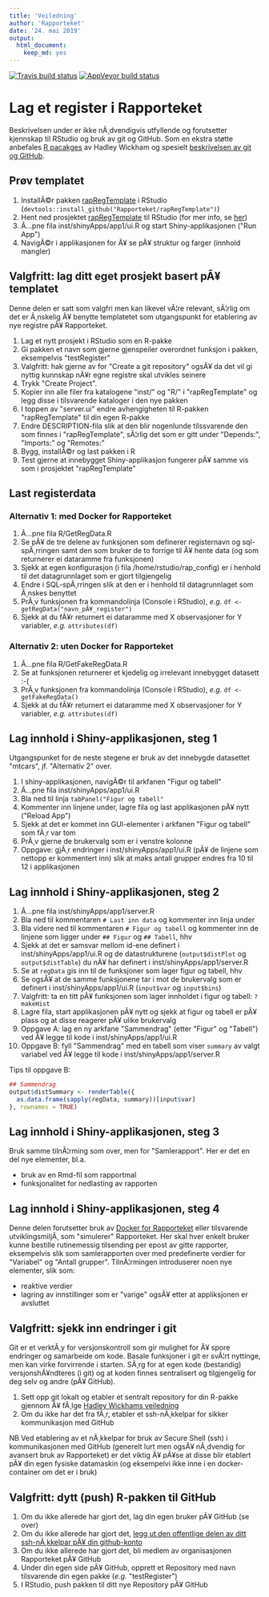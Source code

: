 ```yaml
---
title: 'Veiledning'
author: 'Rapporteket'
date: '24. mai 2019'
output: 
  html_document: 
    keep_md: yes
---
```


<!-- badges: start -->
[![Travis build status](https://travis-ci.org/Rapporteket/rapRegTemplate.svg?branch=master)](https://travis-ci.org/Rapporteket/rapRegTemplate)
[![AppVeyor build status](https://ci.appveyor.com/api/projects/status/github/Rapporteket/rapRegTemplate?branch=master&svg=true)](https://ci.appveyor.com/project/Rapporteket/rapRegTemplate)
<!-- badges: end -->
  
# Lag et register i Rapporteket
Beskrivelsen under er ikke nÃ¸dvendigvis utfyllende og forutsetter kjennskap til RStudio og bruk av git og GitHub. Som en ekstra støtte anbefales [R pacakges](http://r-pkgs.had.co.nz/) av Hadley Wickham og spesielt [beskrivelsen av git og GitHub](http://r-pkgs.had.co.nz/git.html#git-rstudio).

## Prøv templatet
1. InstallÃ©r pakken [rapRegTemplate](https://github.com/Rapporteket/rapRegTemplate) i RStudio (`devtools::install_github("Rapporteket/rapRegTemplate")`)
1. Hent ned prosjektet [rapRegTemplate](https://github.com/Rapporteket/rapRegTemplate) til RStudio (for mer info, se [her](https://support.rstudio.com/hc/en-us/articles/200526207-Using-Projects))
1. Ã…pne fila inst/shinyApps/app1/ui.R og start Shiny-applikasjonen ("Run App")
1. NavigÃ©r i applikasjonen for Ã¥ se pÃ¥ struktur og farger (innhold mangler)

## Valgfritt: lag ditt eget prosjekt basert pÃ¥ templatet
Denne delen er satt som valgfri men kan likevel vÃ¦re relevant, sÃ¦rlig om det er Ã¸nskelig Ã¥ benytte templatetet som utgangspunkt for etablering av nye registre pÃ¥ Rapporteket.

1. Lag et nytt prosjekt i RStudio som en R-pakke
1. Gi pakken et navn som gjerne gjenspeiler overordnet funksjon i pakken, eksempelvis "testRegister"
1. Valgfritt: hak gjerne av for "Create a git repository" ogsÃ¥ da det vil gi nyttig kunnskap nÃ¥r egne registre skal utvikles seinere
1. Trykk "Create Project".
1. Kopier inn alle filer fra katalogene "inst/" og "R/" i "rapRegTemplate" og legg disse i tilsvarende kataloger i den nye pakken
1. I toppen av "server.ui" endre avhengigheten til R-pakken "rapRegTemplate" til din egen R-pakke
1. Endre DESCRIPTION-fila slik at den blir nogenlunde tilssvarende den som finnes i "rapRegTemplate", sÃ¦rlig det som er gitt under "Depends:", "Imports:" og "Remotes:"
1. Bygg, installÃ©r og last pakken i R
1. Test gjerne at innebygget Shiny-applikasjon fungerer pÃ¥ samme vis som i prosjektet "rapRegTemplate"

## Last registerdata
### Alternativ 1: med Docker for Rapporteket
1. Ã…pne fila R/GetRegData.R
1. Se pÃ¥ de tre delene av funksjonen som definerer registernavn og sql-spÃ¸rringen samt den som bruker de to forrige til Ã¥ hente data (og som returnerer ei dataramme fra funksjonen)
1. Sjekk at egen konfigurasjon (i fila /home/rstudio/rap_config) er i henhold til det datagrunnlaget som er gjort tilgjengelig
1. Endre i SQL-spÃ¸rringen slik at den er i henhold til datagrunnlaget som Ã¸nskes benyttet
1. PrÃ¸v funksjonen fra kommandolinja (Console i RStudio), _e.g._ `df <- getRegData("navn_pÃ¥_register")`
1. Sjekk at du fÃ¥r returnert ei dataramme med X observasjoner for Y variabler, _e.g._ `attributes(df)`

### Alternativ 2: uten Docker for Rapporteket
1. Ã…pne fila R/GetFakeRegData.R
1. Se at funksjonen returnerer et kjedelig og irrelevant innebygget datasett :-(
1. PrÃ¸v funksjonen fra kommandolinja (Console i RStudio), _e.g._ `df <- getFakeRegData()`
1. Sjekk at du fÃ¥r returnert ei dataramme med X observasjoner for Y variabler, _e.g._ `attributes(df)`

## Lag innhold i Shiny-applikasjonen, steg 1
Utgangspunket for de neste stegene er bruk av det innebygde datasettet "mtcars", jf. "Alternativ 2" over.

1. I shiny-applikasjonen, navigÃ©r til arkfanen "Figur og tabell"
1. Ã…pne fila inst/shinyApps/app1/ui.R
1. Bla ned til linja `tabPanel("Figur og tabell"`
1. Kommenter inn linjene under, lagre fila og last applikasjonen pÃ¥ nytt ("Reload App")
1. Sjekk at det er kommet inn GUI-elementer i arkfanen "Figur og tabell" som fÃ¸r var tom
1. PrÃ¸v gjerne de brukervalg som er i venstre kolonne
1. Oppgave: gjÃ¸r endringer i inst/shinyApps/app1/ui.R (pÃ¥ de linjene som nettopp er kommentert inn) slik at maks antall grupper endres fra 10 til 12 i applikasjonen 

## Lag innhold i Shiny-applikasjonen, steg 2
1. Ã…pne fila inst/shinyApps/app1/server.R
1. Bla ned til kommentaren `# Last inn data` og kommenter inn linja under 
1. Bla videre ned til kommentaren `# Figur og tabell` og kommenter inn de linjene som ligger under `## Figur` og `## Tabell`, hhv
1. Sjekk at det er samsvar mellom id-ene definert i inst/shinyApps/app1/ui.R og de datastrukturene (`output$distPlot` og `output$distTable`) du nÃ¥ har definert i inst/shinyApps/app1/server.R
1. Se at `regData` gis inn til de funksjoner som lager figur og tabell, hhv
1. Se ogsÃ¥ at de samme funksjonene tar i mot de brukervalg som er definert i inst/shinyApps/app1/ui.R (`input$var` og `input$bins`)
1. Valgfritt: ta en titt pÃ¥ funksjonen som lager innholdet i figur og tabell: `?makeHist`
1. Lagre fila, start applikasjonen pÃ¥ nytt og sjekk at figur og tabell er pÃ¥ plass og at disse reagerer pÃ¥ ulike brukervalg
1. Oppgave A: lag en ny arkfane "Sammendrag" (etter "Figur" og "Tabell") ved Ã¥ legge til kode i inst/shinyApps/app1/ui.R
1. Oppgave B: fyll "Sammendrag" med en tabell som viser `summary` av valgt variabel ved Ã¥ legge til kode i inst/shinyApps/app1/server.R

Tips til oppgave B:

```r
## Sammendrag
output$distSummary <- renderTable({
  as.data.frame(sapply(regData, summary))[input$var]
}, rownames = TRUE)
```

## Lag innhold i Shiny-applikasjonen, steg 3
Bruk samme tilnÃ¦rming som over, men for "Samlerapport". Her er det en del nye elementer, bl.a.

- bruk av en Rmd-fil som rapportmal
- funksjonalitet for nedlasting av rapporten

## Lag innhold i Shiny-applikasjonen, steg 4
Denne delen forutsetter bruk av [Docker for Rapporteket](https://github.com/Rapporteket/docker) eller tilsvarende utviklingsmiljÃ¸ som "simulerer" Rapporteket. Her skal hver enkelt bruker kunne bestille rutinemessig tilsending per epost av gitte rapporter, eksempelvis slik som samlerapporten over med predefinerte verdier for "Variabel" og "Antall grupper". TilnÃ¦rmingen introduserer noen nye elementer, slik som:

- reaktive verdier
- lagring av innstillinger som er "varige" ogsÃ¥ etter at appliksjonen er avsluttet

## Valgfritt: sjekk inn endringer i git
Git er et verktÃ¸y for versjonskontroll som gir mulighet for Ã¥ spore endringer og samarbeide om kode. Basale funksjoner i git er svÃ¦rt nyttinge, men kan virke forvirrende i starten. SÃ¸rg for at egen kode (bestandig) versjonshÃ¥ndteres (i git) og at koden finnes sentralisert og tilgjengelig for deg selv og andre (pÃ¥ GitHub).

1. Sett opp git lokalt og etabler et sentralt repository for din R-pakke gjennom Ã¥ fÃ¸lge [Hadley Wickhams veiledning](http://r-pkgs.had.co.nz/git.html#git-rstudio)
1. Om du ikke har det fra fÃ¸r, etabler et ssh-nÃ¸kkelpar for sikker kommunikasjon med GitHub

NB Ved etablering av et nÃ¸kkelpar for bruk av Secure Shell (ssh) i kommunikasjonen med GitHub (generelt lurt men ogsÃ¥ nÃ¸dvendig for avansert bruk av Rapporteket) er det viktig Ã¥ pÃ¥se at disse blir etablert pÃ¥ din egen fysiske datamaskin (og eksempelvi ikke inne i en docker-container om det er i bruk)


## Valgfritt: dytt (push) R-pakken til GitHub
1. Om du ikke allerede har gjort det, lag din egen bruker pÃ¥ GitHub (se over)
1. Om du ikke allerede har gjort det, [legg ut den offentlige delen av ditt ssh-nÃ¸kkelpar pÃ¥ din github-konto](https://help.github.com/en/articles/adding-a-new-ssh-key-to-your-github-account) 
1. Om du ikke allerede har gjort det, bli medlem av organisasjonen Rapporteket pÃ¥ GitHub
1. Under din egen side pÃ¥ GitHub, opprett et Repository med navn tilsvarende din egen pakke (_e.g._ "testRegister")
1. I RStudio, push pakken til ditt nye Repository pÃ¥ GitHub
